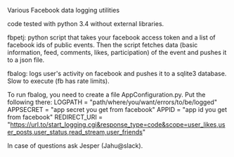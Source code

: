 Various Facebook data logging utilities

code tested with python 3.4 without external libraries.



fbpetj: python script that takes your facebook access token and a list of facebook ids of public events. Then the script fetches data (basic information, feed, comments, likes, participation) of the event and pushes it to a json file.



fbalog: logs user's activity on facebook and pushes it to a sqlite3 database. Slow to execute (fb has rate limits).

To run fbalog, you need to create a file AppConfiguration.py. Put the following there:
LOGPATH = "path/where/you/want/errors/to/be/logged"
APPSECRET = "app secret you get from facebook"
APPID = "app id you get from facebook"
REDIRECT_URI = "https://url.to/start_logging.cgi&response_type=code&scope=user_likes,user_posts,user_status,read_stream,user_friends"



In case of questions ask Jesper (Jahu@slack).

